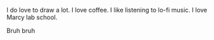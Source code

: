 I do love to draw a lot. I love coffee. I like listening to lo-fi music. I love Marcy lab school.

Bruh bruh